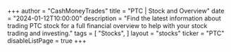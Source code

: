 +++
author = "CashMoneyTrades"
title = "PTC | Stock and Overview"
date = "2024-01-12T10:00:00"
description = "Find the latest information about trading PTC stock for a full financial overview to help with your stock trading and investing."
tags = [
   "Stocks",
]
layout = "stocks"
ticker = "PTC"
disableListPage = true
+++
